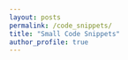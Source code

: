 ```yaml
---
layout: posts
permalink: /code_snippets/
title: "Small Code Snippets"
author_profile: true
---
```




